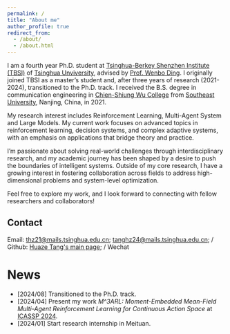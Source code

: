 ```yaml
---
permalink: /
title: "About me"
author_profile: true
redirect_from: 
  - /about/
  - /about.html
---
```


I am a fourth year Ph.D. student at [Tsinghua-Berkey Shenzhen Institute (TBSI)](https://www.tbsi.edu.cn/english/) of [Tsinghua Unviversity](https://www.tsinghua.edu.cn/en/), advised by [Prof. Wenbo Ding](https://ssr-group.net). I originally joined TBSI as a master’s student and, after three years of research (2021-2024), transitioned to the Ph.D. track. I received the B.S. degree in communication engineering in [Chien-Shiung Wu College](https://wjx.seu.edu.cn/wjxen/main.psp) from [Southeast University](https://www.seu.edu.cn/english/main.htm), Nanjing, China, in 2021. 

My research interest includes Reinforcement Learning, Multi-Agent System and Large Models. My current work focuses on advanced topics in reinforcement learning, decision systems, and complex adaptive systems, with an emphasis on applications that bridge theory and practice.

I’m passionate about solving real-world challenges through interdisciplinary research, and my academic journey has been shaped by a desire to push the boundaries of intelligent systems. Outside of my core research, I have a growing interest in fostering collaboration across fields to address high-dimensional problems and system-level optimization.

Feel free to explore my work, and I look forward to connecting with fellow researchers and collaborators!

Contact
------
Email: [thz21@mails.tsinghua.edu.cn](mailto:thz21@mails.tsinghua.edu.cn); [tanghz24@mails.tsinghua.edu.cn](mailto:tanghz24@mails.tsinghua.edu.cn); / Github: [Huaze Tang's main page](https://github.com/HuazeTang); / Wechat


News
======
* [2024/08] Transitioned to the Ph.D. track.
* [2024/04] Present my work *M^3ARL: Moment-Embedded Mean-Field Multi-Agent Reinforcement Learning for Continuous Action Space* at [ICASSP 2024](https://2024.ieeeicassp.org).
* [2024/01] Start research internship in Meituan.

